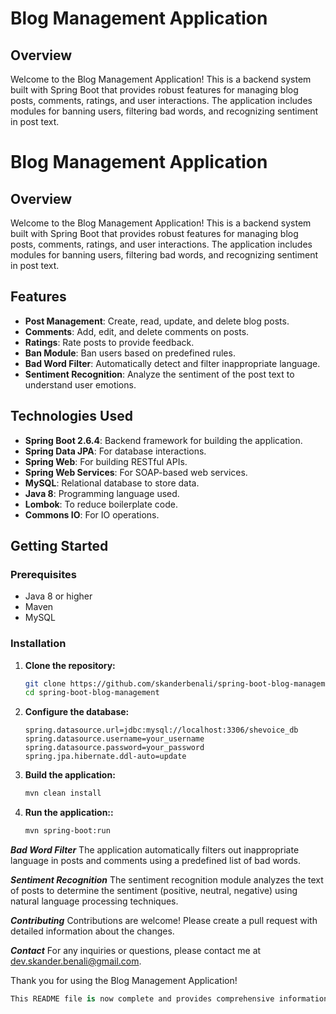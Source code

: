 # Blog Management Application

## Overview
Welcome to the Blog Management Application! This is a backend system built with Spring Boot that provides robust features for managing blog posts, comments, ratings, and user interactions. The application includes modules for banning users, filtering bad words, and recognizing sentiment in post text.

# Blog Management Application

## Overview
Welcome to the Blog Management Application! This is a backend system built with Spring Boot that provides robust features for managing blog posts, comments, ratings, and user interactions. The application includes modules for banning users, filtering bad words, and recognizing sentiment in post text.

## Features
- **Post Management**: Create, read, update, and delete blog posts.
- **Comments**: Add, edit, and delete comments on posts.
- **Ratings**: Rate posts to provide feedback.
- **Ban Module**: Ban users based on predefined rules.
- **Bad Word Filter**: Automatically detect and filter inappropriate language.
- **Sentiment Recognition**: Analyze the sentiment of the post text to understand user emotions.

## Technologies Used
- **Spring Boot 2.6.4**: Backend framework for building the application.
- **Spring Data JPA**: For database interactions.
- **Spring Web**: For building RESTful APIs.
- **Spring Web Services**: For SOAP-based web services.
- **MySQL**: Relational database to store data.
- **Java 8**: Programming language used.
- **Lombok**: To reduce boilerplate code.
- **Commons IO**: For IO operations.

## Getting Started

### Prerequisites
- Java 8 or higher
- Maven
- MySQL

### Installation

1. **Clone the repository:**
   ```bash
   git clone https://github.com/skanderbenali/spring-boot-blog-management.git
   cd spring-boot-blog-management
   
2. **Configure the database:**
   ```properties
   spring.datasource.url=jdbc:mysql://localhost:3306/shevoice_db
   spring.datasource.username=your_username
   spring.datasource.password=your_password
   spring.jpa.hibernate.ddl-auto=update
   
3. **Build the application:**
   ```bash
   mvn clean install

4. **Run the application::**
   ```bash
   mvn spring-boot:run

   
***Bad Word Filter***
The application automatically filters out inappropriate language in posts and comments using a predefined list of bad words.

***Sentiment Recognition***
The sentiment recognition module analyzes the text of posts to determine the sentiment (positive, neutral, negative) using natural language processing techniques.

***Contributing***
Contributions are welcome! Please create a pull request with detailed information about the changes.

***Contact***
For any inquiries or questions, please contact me at dev.skander.benali@gmail.com.

Thank you for using the Blog Management Application!

  ```csharp
  This README file is now complete and provides comprehensive information about your Spring Boot blog management application, its features, installation steps, API   endpoints, and more.







